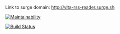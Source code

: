 Link to surge domain: http://vita-rss-reader.surge.sh

[![Maintainability](https://api.codeclimate.com/v1/badges/1e9c4483630395e03c36/maintainability)](https://codeclimate.com/github/vitaclear/project-lvl3-s222/maintainability)

<!-- [![Test Coverage](https://api.codeclimate.com/v1/badges/1e9c4483630395e03c36/test_coverage)](https://codeclimate.com/github/vitaclear/project-lvl3-s222/test_coverage) -->

[![Build Status](https://travis-ci.org/vitaclear/project-lvl3-s222.svg?branch=master)](https://travis-ci.org/vitaclear/project-lvl3-s222)